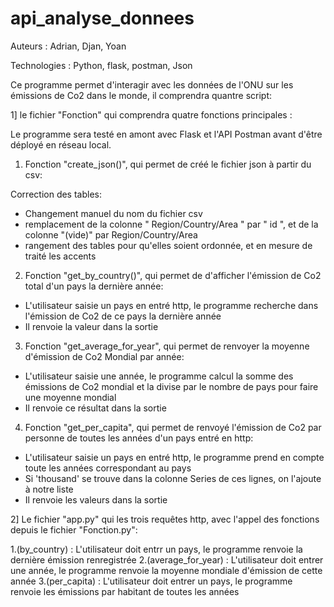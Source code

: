 # api_analyse_donnees

Auteurs : Adrian, Djan, Yoan

Technologies : Python, flask, postman, Json

Ce programme permet d'interagir avec les données de l'ONU sur les émissions de Co2 dans le monde, il comprendra quantre script:

1] le fichier "Fonction" qui comprendra quatre fonctions principales :

  Le programme sera testé en amont avec Flask et l'API Postman avant d'être déployé en réseau local.

1. Fonction "create_json()", qui permet de créé le fichier json à partir du csv:

  Correction des tables:
  - Changement manuel du nom du fichier csv 
  - remplacement de la colonne " Region/Country/Area " par " id ", et de la colonne "(vide)" par Region/Country/Area 
  - rangement des tables pour qu'elles soient ordonnée, et en mesure de traité les accents

 2. Fonction "get_by_country()", qui permet de d'afficher l'émission de Co2 total d'un pays la dernière année:

  - L'utilisateur saisie un pays en entré http, le programme recherche dans l'émission de Co2 de ce pays la dernière année
  - Il renvoie la valeur dans la sortie

3. Fonction "get_average_for_year", qui permet de renvoyer la moyenne d'émission de Co2 Mondial par année:

  - L'utilisateur saisie une année, le programme calcul la somme des émissions de Co2 mondial et la divise par le nombre
    de pays pour faire une moyenne mondial
  - Il renvoie ce résultat dans la sortie 
  
4. Fonction "get_per_capita", qui permet de renvoyé l'émission de Co2 par personne de toutes les années d'un pays entré en http:

  - L'utilisateur saisie un pays en entré http, le programme prend en compte toute les années correspondant au pays 
  - Si 'thousand' se trouve dans la colonne Series de ces lignes, on l'ajoute à notre liste 
  - Il renvoie les valeurs dans la sortie 

2] Le fichier "app.py" qui les trois requêtes http, avec l'appel des fonctions depuis le fichier "Fonction.py":

1.(by_country) : L'utilisateur doit entrr un pays, le programme renvoie la dernière émission renregistrée
2.(average_for_year) : L'utilisateur doit entrer une année, le programme renvoie la moyenne mondiale d'émission de cette année
3.(per_capita) : L'utilisateur doit entrer un pays, le programme renvoie les émissions par habitant de toutes les années












